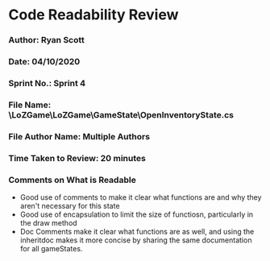 # Code Readability Review

### Author: Ryan Scott
### Date: 04/10/2020

### Sprint No.: Sprint 4

### File Name: \LoZGame\LoZGame\GameState\OpenInventoryState.cs

### File Author Name: Multiple Authors

### Time Taken to Review: 20 minutes

###  Comments on What is Readable
- Good use of comments to make it clear what functions are and why they aren't necessary for this state
- Good use of encapsulation to limit the size of functiosn, particularly in the draw method
- Doc Comments make it clear what functions are as well, and using the inheritdoc makes it more concise by sharing the same documentation for all gameStates.
